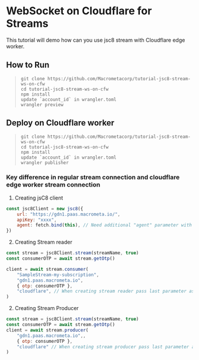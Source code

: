 # WebSocket on Cloudflare for Streams

This tutorial will demo how can you use jsc8 stream with Cloudflare edge worker.

## How to Run
>```
> git clone https://github.com/Macrometacorp/tutorial-jsc8-stream-ws-on-cfw
> cd tutorial-jsc8-stream-ws-on-cfw
> npm install
> update `account_id` in wrangler.toml
> wrangler preview
>```

## Deploy on Cloudflare worker
>```
> git clone https://github.com/Macrometacorp/tutorial-jsc8-stream-ws-on-cfw
> cd tutorial-jsc8-stream-ws-on-cfw
> npm install
> update `account_id` in wrangler.toml
> wrangler publisher
>```

### Key difference in regular stream connection and cloudflare edge worker stream connection

1. Creating jsC8 client
```js
const jsc8Client = new jsc8({
    url: "https://gdn1.paas.macrometa.io/",
    apiKey: "xxxx",
    agent: fetch.bind(this), // Need additional "agent" parameter with value "fetch.bind(this)"
})
```

2. Creating Stream reader 
```js
const stream = jsc8Client.stream(streamName, true)
const consumerOTP = await stream.getOtp()

client = await stream.consumer(
    "SampleStream-my-subscription",
    "gdn1.paas.macrometa.io",
    { otp: consumerOTP },
    "cloudflare", // When creating stream reader pass last parameter as "cloudflare" for jsc8 to create Cloudflare websocket connection to Stream
)
```

2. Creating Stream Producer 
```js
const stream = jsc8Client.stream(streamName, true)
const consumerOTP = await stream.getOtp()
client = await stream.producer(
    "gdn1.paas.macrometa.io",, 
    { otp: consumerOTP }, 
    "cloudflare" // When creating stream producer pass last parameter as "cloudflare" for jsc8 to create Cloudflare websocket connection to Stream
)
```